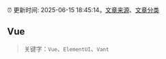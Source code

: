 :alarm_clock: 更新时间: 2025-06-15 18:45:14。[文章来源](/README.md)、[文章分类](/TAGS.md)

## Vue


> 关键字：`Vue`、`ElementUI`、`Vant`



